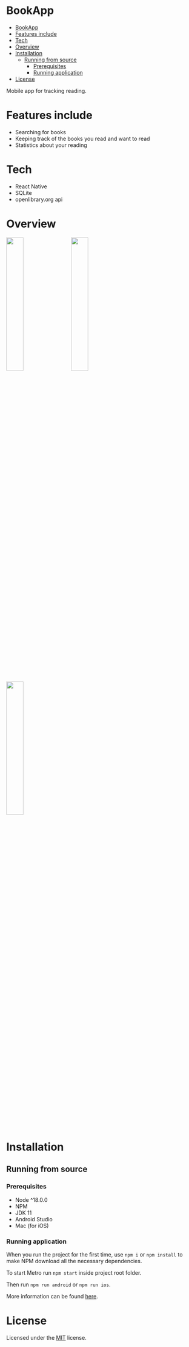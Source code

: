 # BookApp

- [BookApp](#bookapp)
- [Features include](#features-include)
- [Tech](#tech)
- [Overview](#overview)
- [Installation](#installation)
  - [Running from source](#running-from-source)
    - [Prerequisites](#prerequisites)
    - [Running application](#running-application)
- [License](#license)

Mobile app for tracking reading.

# Features include

- Searching for books
- Keeping track of the books you read and want to read
- Statistics about your reading

# Tech

- React Native
- SQLite
- openlibrary.org api

# Overview

<div>
  <img src="https://user-images.githubusercontent.com/61974579/193272305-6df62d7e-03ce-485d-a097-eb124e6b46be.png" width="30%" style="margin: 0 1rem 0 0" />
  <img src="https://user-images.githubusercontent.com/61974579/193272419-4ea666c5-2c25-497c-98cc-9d5339bb3c05.png" width="30%" style="margin: 0 1rem 0 0" />
  <img src="https://user-images.githubusercontent.com/61974579/193272984-1682425a-1fb4-4ad2-9d69-bdddaf1a1663.jpg" width="30%" style="margin: 0 1rem 0 0" />
</div>

# Installation

## Running from source

### Prerequisites

- Node ^18.0.0
- NPM
- JDK 11
- Android Studio
- Mac (for iOS)

### Running application

When you run the project for the first time, use `npm i` or `npm install` to make NPM download all the necessary dependencies.

To start Metro run `npm start` inside project root folder.

Then run `npm run android` or `npm run ios`.

More information can be found [here](https://reactnative.dev/docs/environment-setup).

# License

Licensed under the [MIT](https://github.com/MASSHUU12/bookapp/blob/master/LICENSE) license.

